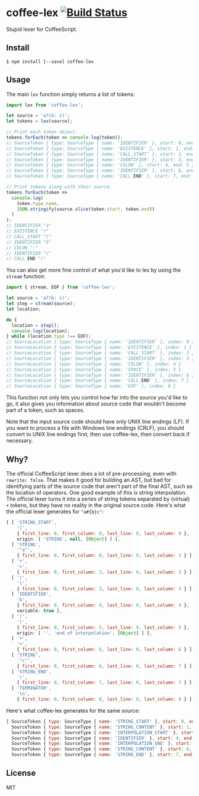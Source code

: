# coffee-lex [![Build Status](https://travis-ci.org/decaffeinate/coffee-lex.svg?branch=master)](https://travis-ci.org/decaffeinate/coffee-lex)

Stupid lexer for CoffeeScript.

## Install

```
$ npm install [--save] coffee-lex
```

## Usage

The main `lex` function simply returns a list of tokens:

```js
import lex from 'coffee-lex';

let source = 'a?(b: c)';
let tokens = lex(source);

// Print each token object.
tokens.forEach(token => console.log(token));
// SourceToken { type: SourceType { name: 'IDENTIFIER' }, start: 0, end: 1 }
// SourceToken { type: SourceType { name: 'EXISTENCE' }, start: 1, end: 2 }
// SourceToken { type: SourceType { name: 'CALL_START' }, start: 2, end: 3 }
// SourceToken { type: SourceType { name: 'IDENTIFIER' }, start: 3, end: 4 }
// SourceToken { type: SourceType { name: 'COLON' }, start: 4, end: 5 }
// SourceToken { type: SourceType { name: 'IDENTIFIER' }, start: 6, end: 7 }
// SourceToken { type: SourceType { name: 'CALL_END' }, start: 7, end: 8 }

// Print tokens along with their source.
tokens.forEach(token =>
  console.log(
    token.type.name,
    JSON.stringify(source.slice(token.start, token.end))
  )
);
// IDENTIFIER "a"
// EXISTENCE "?"
// CALL_START "("
// IDENTIFIER "b"
// COLON ":"
// IDENTIFIER "c"
// CALL_END ")"
```

You can also get more fine control of what you'd like to lex by using the
`stream` function:

```js
import { stream, EOF } from 'coffee-lex';

let source = 'a?(b: c)';
let step = stream(source);
let location;

do {
  location = step();
  console.log(location);
} while (location.type !== EOF);
// SourceLocation { type: SourceType { name: 'IDENTIFIER' }, index: 0 }
// SourceLocation { type: SourceType { name: 'EXISTENCE' }, index: 1 }
// SourceLocation { type: SourceType { name: 'CALL_START' }, index: 2 }
// SourceLocation { type: SourceType { name: 'IDENTIFIER' }, index: 3 }
// SourceLocation { type: SourceType { name: 'COLON' }, index: 4 }
// SourceLocation { type: SourceType { name: 'SPACE' }, index: 5 }
// SourceLocation { type: SourceType { name: 'IDENTIFIER' }, index: 6 }
// SourceLocation { type: SourceType { name: 'CALL_END' }, index: 7 }
// SourceLocation { type: SourceType { name: 'EOF' }, index: 8 }
```

This function not only lets you control how far into the source you'd like to
go, it also gives you information about source code that wouldn't become part of
a token, such as spaces.

Note that the input source code should have only UNIX line endings (LF). If you
want to process a file with Windows line endings (CRLF), you should convert to
UNIX line endings first, then use coffee-lex, then convert back if necessary.

## Why?

The official CoffeeScript lexer does a lot of pre-processing, even with
`rewrite: false`. That makes it good for building an AST, but bad for
identifying parts of the source code that aren't part of the final AST, such as
the location of operators. One good example of this is string interpolation. The
official lexer turns it into a series of string tokens separated by (virtual)
`+` tokens, but they have no reality in the original source code. Here's what
the official lexer generates for `"a#{b}c"`:

```js
[ [ 'STRING_START',
    '(',
    { first_line: 0, first_column: 0, last_line: 0, last_column: 0 },
    origin: [ 'STRING', null, [Object] ] ],
  [ 'STRING',
    '"a"',
    { first_line: 0, first_column: 0, last_line: 0, last_column: 1 } ],
  [ '+',
    '+',
    { first_line: 0, first_column: 3, last_line: 0, last_column: 3 } ],
  [ '(',
    '(',
    { first_line: 0, first_column: 3, last_line: 0, last_column: 3 } ],
  [ 'IDENTIFIER',
    'b',
    { first_line: 0, first_column: 4, last_line: 0, last_column: 4 },
    variable: true ],
  [ ')',
    ')',
    { first_line: 0, first_column: 5, last_line: 0, last_column: 5 },
    origin: [ '', 'end of interpolation', [Object] ] ],
  [ '+',
    '+',
    { first_line: 0, first_column: 6, last_line: 0, last_column: 6 } ],
  [ 'STRING',
    '"c"',
    { first_line: 0, first_column: 6, last_line: 0, last_column: 7 } ],
  [ 'STRING_END',
    ')',
    { first_line: 0, first_column: 7, last_line: 0, last_column: 7 } ],
  [ 'TERMINATOR',
    '\n',
    { first_line: 0, first_column: 8, last_line: 0, last_column: 8 } ] ]
```

Here's what coffee-lex generates for the same source:

```js
[ SourceToken { type: SourceType { name: 'STRING_START' }, start: 0, end: 1 },
  SourceToken { type: SourceType { name: 'STRING_CONTENT' }, start: 1, end: 2 },
  SourceToken { type: SourceType { name: 'INTERPOLATION_START' }, start: 2, end: 4 },
  SourceToken { type: SourceType { name: 'IDENTIFIER' }, start: 4, end: 5 },
  SourceToken { type: SourceType { name: 'INTERPOLATION_END' }, start: 5, end: 6 },
  SourceToken { type: SourceType { name: 'STRING_CONTENT' }, start: 6, end: 7 },
  SourceToken { type: SourceType { name: 'STRING_END' }, start: 7, end: 8 } ]
```

## License

MIT
